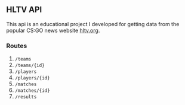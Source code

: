 ## HLTV API

This api is an educational project I developed for getting data from the popular CS:GO news website [hltv.org](http://www.hltv.org/).

### Routes

1. `/teams`
2. `/teams/{id}`
3. `/players`
4. `/players/{id}`
5. `/matches`
6. `/matches/{id}`
7. `/results`
